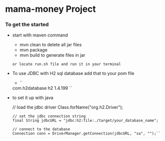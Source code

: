 # mama-money Project

### To get the started
* start with maven command 
    * mvn clean to delete all jar files
    * mvn package
    * mvn build to generate files in jar
    
    ``or locate run.sh file and run it in your terminal``

* To use JDBC with H2 sql database add that to your pom file

    * ``
    <dependency>
          <groupId>com.h2database</groupId>
          <artifactId>h2</artifactId>
           <version>1.4.199</version>
    </dependency>
  ``
* to set it up with java


    // load the jdbc driver
      Class.forName("org.h2.Driver");
      
      // set the jdbc connection string
      final String jdbcURL = "jdbc:h2:file:./target/your_database_name";
      
      // connect to the database
      Connection conn = DriverManager.getConnection(jdbcURL, "sa", "");``